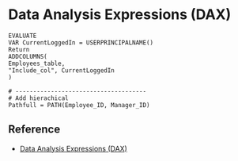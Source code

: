 # Data Analysis Expressions (DAX)

```
EVALUATE 
VAR CurrentLoggedIn = USERPRINCIPALNAME()
Return
ADDCOLUMNS(
Employees_table,
"Include_col", CurrentLoggedIn
)
```


```
# -------------------------------------
# Add hierachical 
Pathfull = PATH(Employee_ID, Manager_ID)
```

## Reference
- [Data Analysis Expressions (DAX)](https://docs.microsoft.com/en-us/dax/switch-function-dax)
